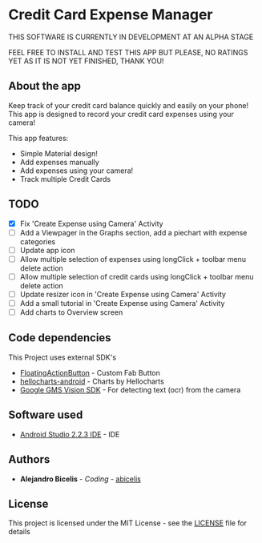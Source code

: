 # Credit Card Expense Manager #




THIS SOFTWARE IS CURRENTLY IN DEVELOPMENT AT AN ALPHA STAGE

FEEL FREE TO INSTALL AND TEST THIS APP BUT PLEASE, NO RATINGS YET
AS IT IS NOT YET FINISHED, THANK YOU!


## About the app

Keep track of your credit card balance quickly and easily on your phone! This app is designed to record your credit card expenses using your camera!

This app features:

- Simple Material design!
- Add expenses manually
- Add expenses using your camera!
- Track multiple Credit Cards

## TODO

- [X] Fix 'Create Expense using Camera' Activity
- [ ] Add a Viewpager in the Graphs section, add a piechart with expense categories
- [ ] Update app icon
- [ ] Allow multiple selection of expenses using longClick + toolbar menu delete action
- [ ] Allow multiple selection of credit cards using longClick + toolbar menu delete action
- [ ] Update resizer icon in 'Create Expense using Camera' Activity
- [ ] Add a small tutorial in 'Create Expense using Camera' Activity
- [ ] Add charts to Overview screen

## Code dependencies

This Project uses external SDK's

* [FloatingActionButton](https://github.com/Clans/FloatingActionButton) - Custom Fab Button
* [hellocharts-android](https://github.com/lecho/hellocharts-android) - Charts by Hellocharts
* [Google GMS Vision SDK](https://developers.google.com/android/reference/com/google/android/gms/vision/package-summary) - For detecting text (ocr) from the camera

## Software used

* [Android Studio 2.2.3 IDE](https://developer.android.com/studio/index.html) - IDE


## Authors

* **Alejandro Bicelis** - *Coding* - [abicelis](https://github.com/abicelis)

## License

This project is licensed under the MIT License - see the [LICENSE](https://github.com/abicelis/ElectronicLoad/blob/master/LICENSE) file for details

